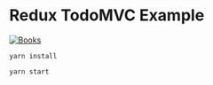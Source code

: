 # Redux TodoMVC Example




[![Books](http://img.youtube.com/vi/9y1ikJQ11Fg/0.jpg)](https://www.youtube.com/watch?v=9y1ikJQ11Fg "Books")

```yarn install ```

```yarn start ```
